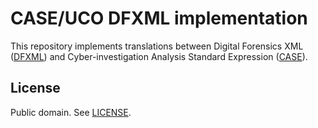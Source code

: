 # CASE/UCO DFXML implementation

This repository implements translations between Digital Forensics XML ([DFXML](http://forensicswiki.org/wiki/Category:Digital_Forensics_XML)) and Cyber-investigation Analysis Standard Expression ([CASE](https://casework.github.io/case/)).


## License

Public domain.  See [LICENSE](LICENSE).
